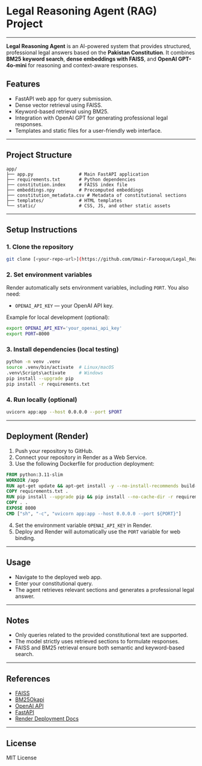# Legal Reasoning Agent (RAG) Project
---
**Legal Reasoning Agent** is an AI-powered system that provides structured, professional legal answers based on the **Pakistan Constitution**. It combines **BM25 keyword search**, **dense embeddings with FAISS**, and **OpenAI GPT-4o-mini** for reasoning and context-aware responses.

## Features

- FastAPI web app for query submission.
- Dense vector retrieval using FAISS.
- Keyword-based retrieval using BM25.
- Integration with OpenAI GPT for generating professional legal responses.
- Templates and static files for a user-friendly web interface.

---

## Project Structure

```
app/
├── app.py                 # Main FastAPI application
├── requirements.txt       # Python dependencies
├── constitution.index     # FAISS index file
├── embeddings.npy         # Precomputed embeddings
├── constitution_metadata.csv # Metadata of constitutional sections
├── templates/             # HTML templates
└── static/                # CSS, JS, and other static assets
```

---

## Setup Instructions

### 1. Clone the repository

```bash
git clone [<your-repo-url>](https://github.com/Umair-Farooque/Legal_Reasoning_Agent.git)
```

### 2. Set environment variables

Render automatically sets environment variables, including `PORT`. You also need:

- `OPENAI_API_KEY` — your OpenAI API key.

Example for local development (optional):

```bash
export OPENAI_API_KEY='your_openai_api_key'
export PORT=8000
```

### 3. Install dependencies (local testing)

```bash
python -m venv .venv
source .venv/bin/activate  # Linux/macOS
.venv\Scripts\activate     # Windows
pip install --upgrade pip
pip install -r requirements.txt
```

### 4. Run locally (optional)

```bash
uvicorn app:app --host 0.0.0.0 --port $PORT
```

---

## Deployment (Render)

1. Push your repository to GitHub.
2. Connect your repository in Render as a Web Service.
3. Use the following Dockerfile for production deployment:

```dockerfile
FROM python:3.11-slim
WORKDIR /app
RUN apt-get update && apt-get install -y --no-install-recommends build-essential git && rm -rf /var/lib/apt/lists/*
COPY requirements.txt .
RUN pip install --upgrade pip && pip install --no-cache-dir -r requirements.txt
COPY . .
EXPOSE 8000
CMD ["sh", "-c", "uvicorn app:app --host 0.0.0.0 --port ${PORT}"]
```

4. Set the environment variable `OPENAI_API_KEY` in Render.
5. Deploy and Render will automatically use the `PORT` variable for web binding.

---

## Usage

- Navigate to the deployed web app.
- Enter your constitutional query.
- The agent retrieves relevant sections and generates a professional legal answer.

---

## Notes

- Only queries related to the provided constitutional text are supported.
- The model strictly uses retrieved sections to formulate responses.
- FAISS and BM25 retrieval ensure both semantic and keyword-based search.

---

## References

- [FAISS](https://github.com/facebookresearch/faiss)
- [BM25Okapi](https://github.com/dorianbrown/rank_bm25)
- [OpenAI API](https://platform.openai.com/docs/)
- [FastAPI](https://fastapi.tiangolo.com/)
- [Render Deployment Docs](https://render.com/docs/web-services)

---

## License

MIT License

